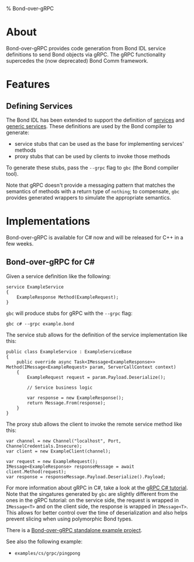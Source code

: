 % Bond-over-gRPC

# About #

Bond-over-gRPC provides code generation from Bond IDL service definitions
to send Bond objects via gRPC. The gRPC functionality supercedes the
(now deprecated) Bond Comm framework.

# Features #

## Defining Services ##

The Bond IDL has been extended to support the definition of
[services](compiler.html#service-definition) and
[generic services](compiler.html#generic-service). These definitions are
used by the Bond compiler to generate:

* service stubs that can be used as the base for implementing services'
  methods
* proxy stubs that can be used by clients to invoke those methods

To generate these stubs, pass the `--grpc` flag to `gbc` (the Bond compiler
tool).

Note that gRPC doesn't provide a messaging pattern that matches
the semantics of methods with a return type of `nothing`; to compensate,
`gbc` provides generated wrappers to simulate the appropriate semantics.

# Implementations #

Bond-over-gRPC is available for C# now and will be released for C++ in a
few weeks.

## Bond-over-gRPC for C# ##

Given a service definition like the following:

    service ExampleService
    {
        ExampleResponse Method(ExampleRequest);
    }

`gbc` will produce stubs for gRPC with the `--grpc` flag:

    gbc c# --grpc example.bond

The service stub allows for the definition of the service implementation like this:

    public class ExampleService : ExampleServiceBase
    {
        public override async Task<IMessage<ExampleResponse>> Method(IMessage<ExampleRequest> param, ServerCallContext context)
        {
            ExampleRequest request = param.Payload.Deserialize();

            // Service business logic

            var response = new ExampleResponse();
            return Message.From(response);
        }
    }

The proxy stub allows the client to invoke the remote service method like this:

    var channel = new Channel("localhost", Port, ChannelCredentials.Insecure);
    var client = new ExampleClient(channel);

    var request = new ExampleRequest();
    IMessage<ExampleResponse> responseMessage = await client.Method(request);
    var response = responseMessage.Payload.Deserialize().Payload;

For more information about gRPC in C#, take a look at the
[gRPC C# tutorial](http://www.grpc.io/docs/tutorials/basic/csharp.html).
Note that the singatures generated by `gbc` are slightly different from the
ones in the gRPC tutorial: on the service side, the request is wrapped in
`IMessage<T>` and on the client side, the response is wrapped in
`IMessage<T>`. This allows for better control over the time of
deserialization and also helps prevent slicing when using polymorphic Bond
types.

There is a [Bond-over-gRPC standalone example project](https://github.com/Microsoft/bond-grpc-examples).

See also the following example:

- `examples/cs/grpc/pingpong`
